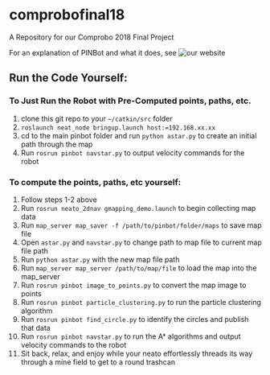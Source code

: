# comprobofinal18
A Repository for our Comprobo 2018 Final Project

For an explanation of PINBot and what it does, see ![our website](https://sites.google.com/view/pinbot/home)

## Run the Code Yourself:
### To Just Run the Robot with Pre-Computed points, paths, etc.
1. clone this git repo to your `~/catkin/src` folder
2. `roslaunch neat_node bringup.launch host:=192.168.xx.xx`
3. cd to the main pinbot folder and run `python astar.py` to create an initial path through the map
4. Run `rosrun pinbot navstar.py` to output velocity commands for the robot

### To compute the points, paths, etc yourself:
1. Follow steps 1-2 above
2. Run `rosrun neato_2dnav gmapping_demo.launch` to begin collecting map data
3. Run `map_server map_saver -f /path/to/pinbot/folder/maps` to save map file
4. Open `astar.py` and `navstar.py` to change path to map file to current map file path
5. Run `python astar.py` with the new map file path
6. Run `map_server map_server /path/to/map/file` to load the map into the map_server
7. Run `rosrun pinbot image_to_points.py` to convert the map image to points
8. Run `rosrun pinbot particle_clustering.py` to run the particle clustering algorithm
9. Run `rosrun pinbot find_circle.py` to identify the circles and publish that data
10. Run `rosrun pinbot navstar.py` to run the A* algorithms and output velocity commands to the robot
11. Sit back, relax, and enjoy while your neato effortlessly threads its way through a mine field to get to a round trashcan
